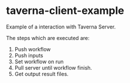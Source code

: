 taverna-client-example
======================

Example of a interaction with Taverna Server.

The steps which are executed are:
1) Push workflow
2) Push inputs
3) Set workflow on run
4) Pull server until workflow finish.
5) Get output result files.

